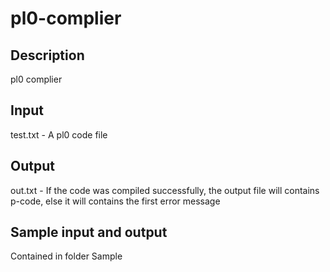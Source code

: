 # pl0-complier
## Description
pl0 complier
## Input
test.txt - A pl0 code file
## Output
out.txt - If the code was compiled successfully, the output file will contains p-code, else it will contains the first error message
## Sample input and output
Contained in folder Sample

